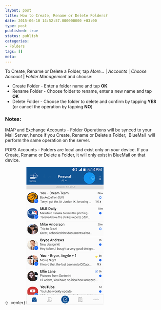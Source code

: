```yaml
---
layout: post
title: How to Create, Rename or Delete Folders?
date: 2015-06-10 14:52:57.000000000 +03:00
type: post
published: true
status: publish
categories:
- Folders
tags: []
meta:
---
```


To Create, Rename or Delete a Folder, tap *More...* \| *Accounts* \| *Choose Account* \| *Folder Management* and choose:

* Create Folder - Enter a folder name and tap **OK**
* Rename Folder - Choose folder to rename, enter a new name and tap **OK**
* Delete Folder - Choose the folder to delete and confirm by tapping **YES** (or cancel the operation by tapping **NO**)

### Notes:

IMAP and Exchange Accounts - Folder Operations will be synced to your Mail Server, hence if you Create, Rename or Delete a Folder,  BlueMail  will perform the same operation on the server.

POP3 Accounts - Folders are local and exist only on your device. If you Create, Rename or Delete a Folder, it will only exist in BlueMail on that device.

{: .center}
![BlueMail Create Folder](/assets/BlueMail_Create_Folder1.gif)

